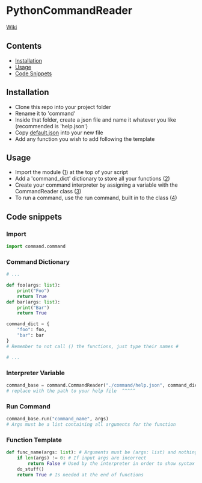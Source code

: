 # PythonCommandReader

[Wiki](https://github.com/Nathan3-14/PythonCommandReader/wiki)

## Contents
- [Installation](#installation)
- [Usage](#usage)
- [Code Snippets](#code-snippets)


## Installation
- Clone this repo into your project folder
- Rename it to 'command'
- Inside that folder, create a json file and name it whatever you like (recommended is 'help.json')
- Copy [default.json](https://github.com/Nathan3-14/PythonCommandReader/blob/main/default.json) into your new file
- Add any function you wish to add following the template


## Usage
- Import the module ([1](#import)) at the top of your script
- Add a 'command_dict' dictionary to store all your functions ([2](#command-dictionary))
- Create your command interpreter by assigning a variable with the CommandReader class ([3](#interpreter-variable))
- To run a command, use the run command, built in to the class ([4](#run-command))


## Code snippets

### Import
```python
import command.command
```

### Command Dictionary
```python
# ...

def foo(args: list):
    print("Foo")
    return True
def bar(args: list):
    print("Bar")
    return True

command_dict = {
    "foo": foo,
    "bar": bar
}
# Remember to not call () the functions, just type their names #

# ...
```

### Interpreter Variable
```python
command_base = command.CommandReader("./command/help.json", command_dict)
# replace with the path to your help file  ^^^^^
```

### Run Command
```python
command_base.run("command_name", args)
# Args must be a list containing all arguments for the function
```

### Function Template
```python
def func_name(args: list): # Arguments must be (args: list) and nothing else
    if len(args) != 0: # If input args are incorrect
        return False # Used by the interpreter in order to show syntax errors
    do_stuff()
    return True # Is needed at the end of functions
```
